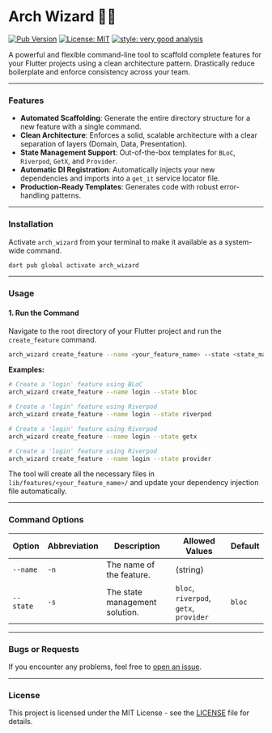 # Arch Wizard 🧙✨

[![Pub Version](https://img.shields.io/pub/v/arch_wizard)](https://pub.dev/packages/arch_wizard)
[![License: MIT](https://img.shields.io/badge/License-MIT-yellow.svg)](https://opensource.org/licenses/MIT)
[![style: very good analysis](https://img.shields.io/badge/style-very_good_analysis-B22C89.svg)](https://pub.dev/packages/very_good_analysis)

A powerful and flexible command-line tool to scaffold complete features for your Flutter projects using a clean architecture pattern. Drastically reduce boilerplate and enforce consistency across your team.



---

### **Features**

-   **Automated Scaffolding**: Generate the entire directory structure for a new feature with a single command.
-   **Clean Architecture**: Enforces a solid, scalable architecture with a clear separation of layers (Domain, Data, Presentation).
-   **State Management Support**: Out-of-the-box templates for `BLoC`, `Riverpod`, `GetX`, and `Provider`.
-   **Automatic DI Registration**: Automatically injects your new dependencies and imports into a `get_it` service locator file.
-   **Production-Ready Templates**: Generates code with robust error-handling patterns.

---

### **Installation**

Activate `arch_wizard` from your terminal to make it available as a system-wide command.

```bash
dart pub global activate arch_wizard
```

---

### **Usage**


#### **1. Run the Command**

Navigate to the root directory of your Flutter project and run the `create_feature` command.

```bash
arch_wizard create_feature --name <your_feature_name> --state <state_management>
```

**Examples:**

```bash
# Create a 'login' feature using BLoC
arch_wizard create_feature --name login --state bloc

# Create a 'login' feature using Riverpod
arch_wizard create_feature --name login --state riverpod

# Create a 'login' feature using Riverpod
arch_wizard create_feature --name login --state getx

# Create a 'login' feature using Riverpod
arch_wizard create_feature --name login --state provider
```

The tool will create all the necessary files in `lib/features/<your_feature_name>/` and update your dependency injection file automatically.

---

### **Command Options**

| Option      | Abbreviation | Description                      | Allowed Values                       | Default |
|-------------|--------------|----------------------------------|--------------------------------------|---------|
| `--name`    | `-n`         | The name of the feature.         | (string)                             |         |
| `--state`   | `-s`         | The state management solution.   | `bloc`, `riverpod`, `getx`, `provider` | `bloc`  |

---

### **Bugs or Requests**

If you encounter any problems, feel free to [open an issue](https://github.com/Meharab-Islam/arch_wizard/issues).

---

### **License**

This project is licensed under the MIT License - see the [LICENSE](LICENSE) file for details.